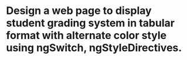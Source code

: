# Design a web page to display student grading system in tabular format with alternate color style using ngSwitch, ngStyleDirectives.